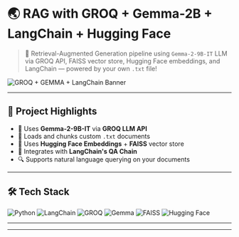 # 🌏 RAG with GROQ + Gemma-2B + LangChain + Hugging Face

> 🚀 Retrieval-Augmented Generation pipeline using `Gemma-2-9B-IT` LLM via GROQ API, FAISS vector store, Hugging Face embeddings, and LangChain — powered by your own `.txt` file!

![GROQ + GEMMA + LangChain Banner](https://huggingface.co/datasets/huggingface/documentation-images/resolve/main/blog/langchain/langchain-cover.png)

---

## 📌 Project Highlights

- 🤖 Uses **Gemma-2-9B-IT** via **GROQ LLM API**
- 📄 Loads and chunks custom `.txt` documents
- 🧠 Uses **Hugging Face Embeddings** + **FAISS** vector store
- 🧵 Integrates with **LangChain's QA Chain**
- 🔍 Supports natural language querying on your documents

---

## 🛠️ Tech Stack

![Python](https://img.shields.io/badge/-Python-3776AB?style=for-the-badge&logo=python&logoColor=white)
![LangChain](https://img.shields.io/badge/-LangChain-000000?style=for-the-badge&logo=LangChain&logoColor=white)
![GROQ](https://img.shields.io/badge/-GROQ-FF4C4C?style=for-the-badge)
![Gemma](https://img.shields.io/badge/-Gemma2--9B-4285F4?style=for-the-badge&logo=google&logoColor=white)
![FAISS](https://img.shields.io/badge/-FAISS-2B2D42?style=for-the-badge)
![Hugging Face](https://img.shields.io/badge/-Hugging%20Face-FCC624?style=for-the-badge&logo=huggingface&logoColor=black)

---

---
